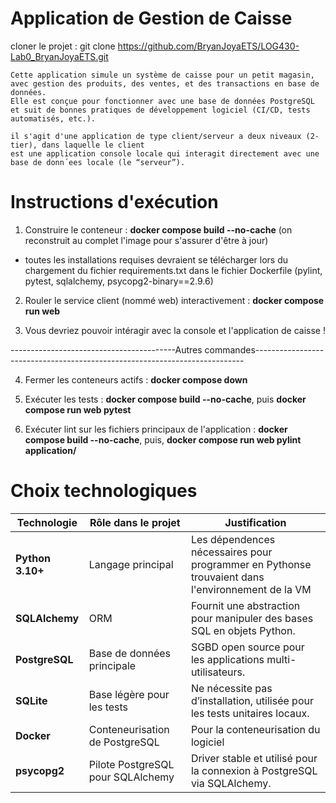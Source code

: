 # Application de Gestion de Caisse

cloner le projet : git clone https://github.com/BryanJoyaETS/LOG430-Lab0_BryanJoyaETS.git

```text
Cette application simule un système de caisse pour un petit magasin, avec gestion des produits, des ventes, et des transactions en base de données. 
Elle est conçue pour fonctionner avec une base de données PostgreSQL et suit de bonnes pratiques de développement logiciel (CI/CD, tests automatisés, etc.).

il s'agit d'une application de type client/serveur a deux niveaux (2-tier), dans laquelle le client
est une application console locale qui interagit directement avec une base de donn´ees locale (le “serveur”).
```

# Instructions d'exécution 

1. Construire le conteneur : **docker compose build --no-cache** (on reconstruit au complet l'image pour s'assurer d'être à jour)

- toutes les installations requises devraient se télécharger lors du chargement du fichier requirements.txt dans le fichier Dockerfile
(pylint, pytest, sqlalchemy, psycopg2-binary==2.9.6)

2. Rouler le service client (nommé web) interactivement : **docker compose run web**

3. Vous devriez pouvoir intéragir avec la console et l'application de caisse !

-----------------------------------------Autres commandes---------------------------------------------------------------------------

4. Fermer les conteneurs actifs : **docker compose down**

5. Exécuter les tests : **docker compose build --no-cache**, puis **docker compose run web pytest**

6. Exécuter lint sur les fichiers principaux de l'application : **docker compose build --no-cache**, puis, **docker compose run web pylint application/**


# Choix technologiques
| Technologie                   | Rôle dans le projet               | Justification                                                                                     |
| ----------------------------- | --------------------------------- | ------------------------------------------------------------------------------------------------- |
| **Python 3.10+**              | Langage principal                 | Les dépendences nécessaires pour programmer en Pythonse trouvaient dans l'environnement de la VM  |
| **SQLAlchemy**                | ORM                               | Fournit une abstraction pour manipuler des bases SQL en objets Python.                            |
| **PostgreSQL**                | Base de données principale        | SGBD open source  pour les applications multi-utilisateurs.                                       |
| **SQLite**                    | Base légère pour les tests        | Ne nécessite pas d’installation, utilisée pour les tests unitaires locaux.                        |
| **Docker**                    | Conteneurisation de PostgreSQL    | Pour la conteneurisation du logiciel                                                              |
| **psycopg2**                  | Pilote PostgreSQL pour SQLAlchemy | Driver stable et utilisé pour la connexion à PostgreSQL via SQLAlchemy.                           |


